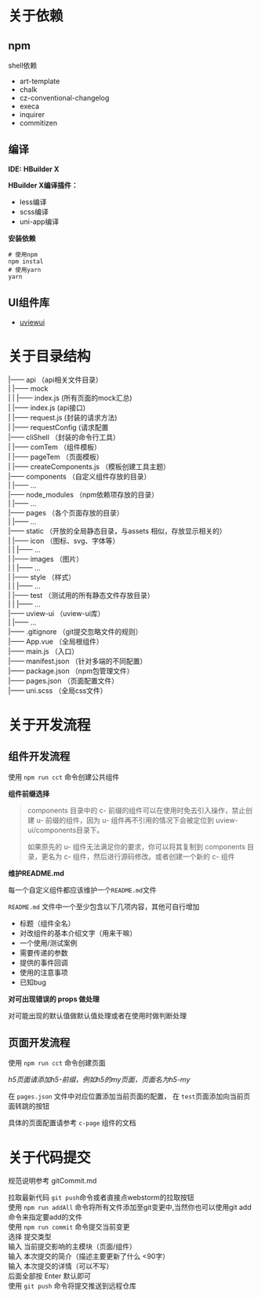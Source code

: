 # 关于依赖



## npm
shell依赖
+ art-template
+ chalk
+ cz-conventional-changelog
+ execa
+ inquirer
+ commitizen




## 编译

**IDE:**   **HBuilder X**

**HBuilder X编译插件：**

+ less编译
+ scss编译
+ uni-app编译


**安装依赖**
```shell
# 使用npm
npm instal
# 使用yarn
yarn
```

## UI组件库

+ [uviewui](https://www.uviewui.com/)



# 关于目录结构



|—— api	（api相关文件目录）<br/>
|           |—— mock<br/>
|           |           |—— index.js  (所有页面的mock汇总)<br/>
|			|—— index.js	(api接口)<br/>
|			|—— request.js (封装的请求方法)<br/>
|           |—— requestConfig (请求配置<br/>
|—— cliShell  （封装的命令行工具）<br/>
|			|—— comTem	（组件模板）<br/>
|			|—— pageTem	（页面模板）<br/>
|			|—— createComponents.js	（模板创建工具主题）<br/>
|—— components	（自定义组件存放的目录）<br/>
|			|—— ...<br/>
|—— node_modules	（npm依赖项存放的目录）<br/>
|			|—— ...<br/>
|—— pages	（各个页面存放的目录）<br/>
|			|—— ...<br/>
|—— static	（开放的全局静态目录，与assets 相似，存放显示相关的）<br/>
|			|—— icon	（图标、svg、字体等）<br/>
|			|			|—— ...<br/>
|			|—— images	（图片）<br/>
|			|			|—— ...<br/>
|			|—— style	（样式）<br/>
|			|			|—— ...<br/>
|			|—— test	（测试用的所有静态文件存放目录）<br/>
|			|			|—— ...<br/>
|—— uview-ui	（uview-ui库）<br/>
|			|—— ...<br/>
|—— .gitignore	（git提交忽略文件的规则）<br/>
|—— App.vue	（全局根组件）<br/>
|—— main.js	（入口）<br/>
|—— manifest.json	（针对多端的不同配置）<br/>
|—— package.json	（npm包管理文件）<br/>
|—— pages.json	（页面配置文件）<br/>
|—— uni.scss	（全局css文件）<br/>









# 关于开发流程



## 组件开发流程



使用 `npm run cct` 命令创建公共组件



**组件前缀选择**

> components 目录中的 c- 前缀的组件可以在使用时免去引入操作，禁止创建 u- 前缀的组件，因为 u- 组件再不引用的情况下会被定位到 uview-ui/components目录下。
>
> 如果原先的 u- 组件无法满足你的要求，你可以将其复制到 components 目录，更名为 c- 组件，然后进行源码修改。或者创建一个新的 c- 组件





**维护README.md**

每一个自定义组件都应该维护一个`README.md`文件

`README.md` 文件中一个至少包含以下几项内容，其他可自行增加



+ 标题（组件全名）
+ 对改组件的基本介绍文字（用来干嘛）
+ 一个使用/测试案例
+ 需要传递的参数
+ 提供的事件回调
+ 使用的注意事项
+ 已知bug



**对可出现错误的 props 做处理**

对可能出现的默认值做默认值处理或者在使用时做判断处理










## 页面开发流程

使用 `npm run cct` 命令创建页面<br/>

*h5页面请添加h5-前缀，例如h5的my页面，页面名为h5-my*

在 `pages.json` 文件中对应位置添加当前页面的配置， 在 `test`页面添加向当前页面转跳的按钮<br/>




具体的页面配置请参考 `c-page` 组件的文档<br/>





# 关于代码提交

规范说明参考 gitCommit.md

拉取最新代码 `git push`命令或者直接点webstorm的拉取按钮<br/>
 使用 `npm run addAll` 命令将所有文件添加至git变更中,当然你也可以使用git  add命令来指定要add的文件<br/>
 使用 `npm run commit` 命令提交当前变更<br/>
 选择     提交类型<br/>
 输入     当前提交影响的主模块（页面/组件）<br/>
 输入     本次提交的简介（描述主要更新了什么 <90字）<br/>
 输入     本次提交的详情（可以不写）<br/>
 后面全部按  Enter 默认即可<br/>
 使用 `git push` 命令将提交推送到远程仓库<br/>

 


